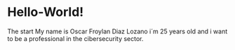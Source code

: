 # Hello-World!
The start
My name is Oscar Froylan Diaz Lozano i´m 25 years old and i want to be a professional in the cibersecurity sector.
